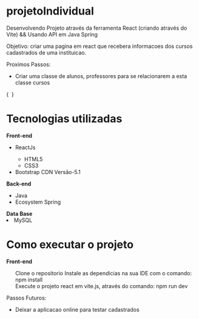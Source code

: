 # projetoIndividual
Desenvolvendo Projeto através da ferramenta React (criando através do Vite) && Usando API em Java Spring

Objetivo: criar uma pagina em react que recebera informacoes dos cursos cadastrados de uma instituicao.

Proximos Passos: 
<ul>
<li>Criar uma classe de alunos, professores para se relacionarem a esta classe cursos</li>
</ul>
{
<img src=''>
}

<h1>Tecnologias utilizadas</h1>
<strong>Front-end</strong>
<ul>
    <li>ReactJs</li>
        <ul>
            <li>HTML5</li>
            <li>CSS3</li>
        </ul>
    <li>Bootstrap CDN Versão-5.1</li>
</ul>
<strong>Back-end</strong>
<ul>
    <li>Java</li>
    <li>Ecosystem Spring</li>
</ul>
<strong>Data Base</strong>
<li>MySQL</li>
<h1>Como executar o projeto</h1>
<strong>Front-end</strong>
<ul>
    Clone o repositorio
    Instale as dependicias na sua IDE com o comando: npm install<br/>
    Execute o projeto react em vite.js, através do comando: npm run dev
    <!-- MySQL
    Crie um Data Base com os comandos:
    create database nomeDoBanco -->
</ul>

<!-- Back-end
Clone o repositorio
Utilizei o Spring-tool-4
Apos o spring atualizar click no botão RUN AS e escolha a opção Spring Boot App
Pronto! Servidor geralmente roda no http://localhost:8080
Autor
Ricardo Araujo dos Santos www.linkedin.com/in/ricardoaraujosantos3713 -->

Passos Futuros: 
<ul>
<li>Deixar a aplicacao online para testar cadastrados</li>
</ul>